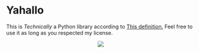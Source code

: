 # Yahallo
This is _Technically_ a Python library according to [This definition.](https://stackoverflow.com/a/18475010) Feel free to use it as long as you respected my license.

<p align = "center">
<img src ="https://external-content.duckduckgo.com/iu/?u=https%3A%2F%2Fpa1.narvii.com%2F6092%2F1abb9ffde63456603f56b3cd5b7f85c863d35651_hq.gif&f=1&nofb=1&ipt=6bed4e92f168ce2be4bb59fab883c5c4a9209ddf78d4329f67c5b4f8a7b7b414&ipo=images>
<br>

<code>Yuigahama Yui. Famous for her cheerful greeting "Yahallo".</code>
</p>

